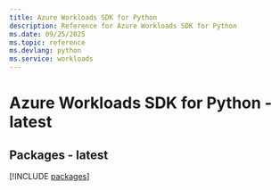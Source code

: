 ```yaml
---
title: Azure Workloads SDK for Python
description: Reference for Azure Workloads SDK for Python
ms.date: 09/25/2025
ms.topic: reference
ms.devlang: python
ms.service: workloads
---
```

# Azure Workloads SDK for Python - latest
## Packages - latest
[!INCLUDE [packages](workloads-index.md)]